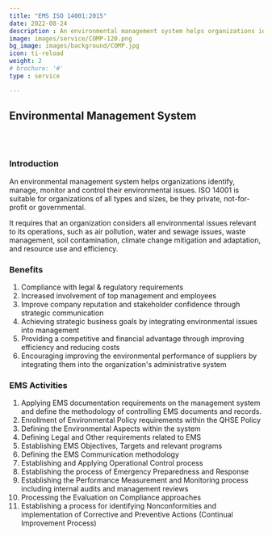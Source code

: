 ```yaml
---
title: "EMS ISO 14001:2015"
date: 2022-08-24
description : An environmental management system helps organizations identify, manage, monitor and control their environmental issues. ISO 14001 is suitable for organizations of all types and sizes, be they private, not-for-profit or governmental. It requires that an organization considers all environmental issues relevant to its operations, such as air pollution, water and sewage issues, waste management, soil contamination, climate change mitigation and adaptation, and resource use and efficiency.
image: images/service/COMP-120.png
bg_image: images/background/COMP.jpg
icon: ti-reload
weight: 2
# brochure: '#'
type : service

---
```


## Environmental Management System
<pre>


</pre>

### Introduction
An environmental management system helps organizations identify, manage, monitor and control their environmental issues. ISO 14001 is suitable for organizations of all types and sizes, be they private, not-for-profit or governmental.

It requires that an organization considers all environmental issues relevant to its operations, such as air pollution, water and sewage issues, waste management, soil contamination, climate change mitigation and adaptation, and resource use and efficiency.

### Benefits
1. Compliance with legal & regulatory requirements
2. Increased involvement of top management and employees
3. Improve company reputation and stakeholder confidence through strategic communication
4. Achieving strategic business goals by integrating environmental issues into management
5. Providing a competitive and financial advantage through improving efficiency and reducing costs
6. Encouraging improving the environmental performance of suppliers by integrating them into the organization's administrative system



### EMS Activities
1. Applying EMS documentation requirements on the management system and define the methodology of controlling EMS documents and records.
2. Enrollment of Environmental Policy requirements within the QHSE Policy
3. Defining the Environmental Aspects within the system
4. Defining Legal and Other requirements related to EMS
5. Establishing EMS Objectives, Targets and relevant programs
6. Defining the EMS Communication methodology
7. Establishing and Applying Operational Control process
8. Establishing the process of Emergency Preparedness and Response
9. Establishing the Performance Measurement and Monitoring process including internal audits and management reviews
10. Processing the Evaluation on Compliance approaches
11. Establishing a process for identifying Nonconformities and implementation of Corrective and Preventive Actions (Continual Improvement Process)

